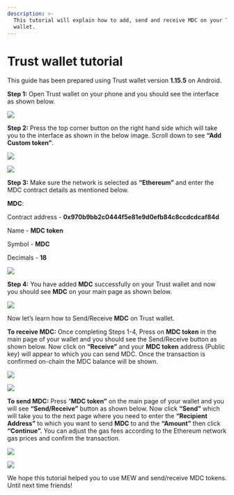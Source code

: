 ```yaml
---
description: >-
  This tutorial will explain how to add, send and receive MDC on your Trust
  wallet.
---
```


# Trust wallet tutorial

This guide has been prepared using Trust wallet version **1.15.5** on Android. 

**Step 1:** Open Trust wallet on your phone and you should see the interface as shown below. 

![](../.gitbook/assets/0.jpeg)

**Step 2:** Press the top corner button on the right hand side which will take you to the interface as shown in the below image. Scroll down to see **“Add Custom token”**.

![](../.gitbook/assets/2-1.jpg)

![](../.gitbook/assets/2-2.jpg)

**Step 3:** Make sure the network is selected as **“Ethereum”** and enter the MDC contract details as mentioned below.

**MDC**:

Contract address - **0x970b9bb2c0444f5e81e9d0efb84c8ccdcdcaf84d**

Name - **MDC token**

Symbol - **MDC**

Decimals - **18**

![](../.gitbook/assets/3%20%281%29.jpeg)

**Step 4:** You have added **MDC** successfully on your Trust wallet and now you should see **MDC** on your main page as shown below.

![](../.gitbook/assets/4-1.jpg)

Now let’s learn how to Send/Receive **MDC** on Trust wallet.

**To receive MDC:** Once completing Steps 1-4, Press on **MDC token** in the main page of your wallet and you should see the Send/Receive button as shown below. Now click on **“Receive”** and your **MDC token** address \(Public key\) will appear to which you can send MDC. Once the transaction is confirmed on-chain the MDC balance will be shown.

![](../.gitbook/assets/5-1.jpg)

![](../.gitbook/assets/5-2.jpg)

**To send MDC:** Press “**MDC token”** on the main page of your wallet and you will see **“Send/Receive”** button as shown below. Now click **“Send”** which will take you to the next page where you need to enter the **“Recipient Address”** to which you want to send **MDC** to and the **“Amount”** then click **“Continue”.** You can adjust the gas fees according to the Ethereum network gas prices and confirm the transaction.

![](../.gitbook/assets/6-1.jpg)

![](../.gitbook/assets/6-2.jpg)

We hope this tutorial helped you to use MEW and send/receive MDC tokens. Until next time friends!

